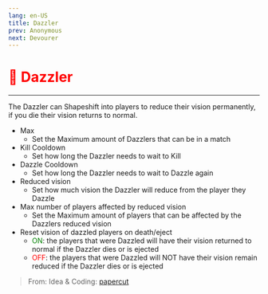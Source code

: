 ```yaml
---
lang: en-US
title: Dazzler
prev: Anonymous
next: Devourer
---
```


# <font color="red">🎇 Dazzler</font> <Badge text="Hindering" type="tip" vertical="middle"/>
---

The Dazzler can Shapeshift into players to reduce their vision permanently, if you die their vision returns to normal.
* Max 
  * Set the Maximum amount of Dazzlers that can be in a match
* Kill Cooldown
  * Set how long the Dazzler needs to wait to Kill
* Dazzle Cooldown
  * Set how long the Dazzler needs to wait to Dazzle again
* Reduced vision
  * Set how much vision the Dazzler will reduce from the player they Dazzle
* Max number of players affected by reduced vision
  * Set the Maximum amount of players that can be affected by the Dazzlers reduced vision
* Reset vision of dazzled players on death/eject
  * <font color=green>ON</font>: the players that were Dazzled will have their vision returned to normal if the Dazzler dies or is ejected
  * <font color=red>OFF</font>: the players that were Dazzled will NOT have their vision remain reduced if the Dazzler dies or is ejected

> From: Idea & Coding: [papercut](https://github.com/lars-wu)
